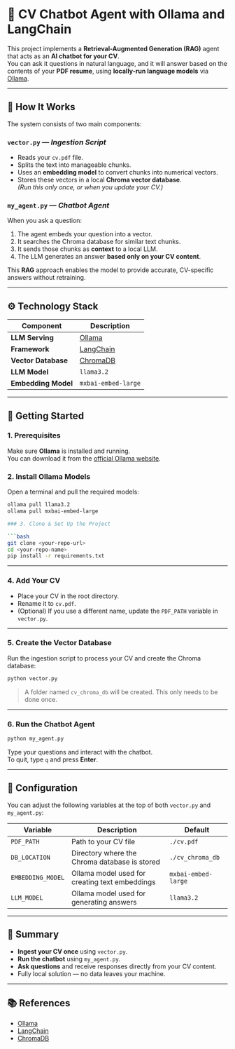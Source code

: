# 💬 CV Chatbot Agent with Ollama and LangChain

This project implements a **Retrieval-Augmented Generation (RAG)** agent that acts as an **AI chatbot for your CV**.  
You can ask it questions in natural language, and it will answer based on the contents of your **PDF resume**, using **locally-run language models** via [Ollama](https://ollama.ai).

---

## 🧠 How It Works

The system consists of two main components:

### `vector.py` — *Ingestion Script*
- Reads your `cv.pdf` file.
- Splits the text into manageable chunks.
- Uses an **embedding model** to convert chunks into numerical vectors.
- Stores these vectors in a local **Chroma vector database**.  
  *(Run this only once, or when you update your CV.)*

### `my_agent.py` — *Chatbot Agent*
When you ask a question:
1. The agent embeds your question into a vector.
2. It searches the Chroma database for similar text chunks.
3. It sends those chunks as **context** to a local LLM.
4. The LLM generates an answer **based only on your CV content**.

This **RAG** approach enables the model to provide accurate, CV-specific answers without retraining.

---

## ⚙️ Technology Stack

| Component | Description |
|------------|-------------|
| **LLM Serving** | [Ollama](https://ollama.ai) |
| **Framework** | [LangChain](https://www.langchain.com) |
| **Vector Database** | [ChromaDB](https://www.trychroma.com) |
| **LLM Model** | `llama3.2` |
| **Embedding Model** | `mxbai-embed-large` |

---

## 🚀 Getting Started

### 1. Prerequisites
Make sure **Ollama** is installed and running.  
You can download it from the [official Ollama website](https://ollama.ai).

### 2. Install Ollama Models
Open a terminal and pull the required models:

```bash
ollama pull llama3.2
ollama pull mxbai-embed-large

### 3. Clone & Set Up the Project

```bash
git clone <your-repo-url>
cd <your-repo-name>
pip install -r requirements.txt
```

---

### 4. Add Your CV

- Place your CV in the root directory.
- Rename it to `cv.pdf`.
- (Optional) If you use a different name, update the `PDF_PATH` variable in `vector.py`.

---

### 5. Create the Vector Database

Run the ingestion script to process your CV and create the Chroma database:

```bash
python vector.py
```

> A folder named `cv_chroma_db` will be created. This only needs to be done once.

---

### 6. Run the Chatbot Agent

```bash
python my_agent.py
```

Type your questions and interact with the chatbot.  
To quit, type `q` and press **Enter**.

---

## 🔧 Configuration

You can adjust the following variables at the top of both `vector.py` and `my_agent.py`:

| Variable            | Description                                           | Default              |
|----------------------|--------------------------------------------------------|------------------------|
| `PDF_PATH`           | Path to your CV file                                   | `./cv.pdf`            |
| `DB_LOCATION`        | Directory where the Chroma database is stored          | `./cv_chroma_db`      |
| `EMBEDDING_MODEL`    | Ollama model used for creating text embeddings         | `mxbai-embed-large`   |
| `LLM_MODEL`          | Ollama model used for generating answers              | `llama3.2`            |

---

## 📝 Summary

- **Ingest your CV once** using `vector.py`.
- **Run the chatbot** using `my_agent.py`.
- **Ask questions** and receive responses directly from your CV content.
- Fully local solution — no data leaves your machine.

---

## 📚 References

- [Ollama](https://ollama.com/)
- [LangChain](https://www.langchain.com/)
- [ChromaDB](https://www.trychroma.com/)
